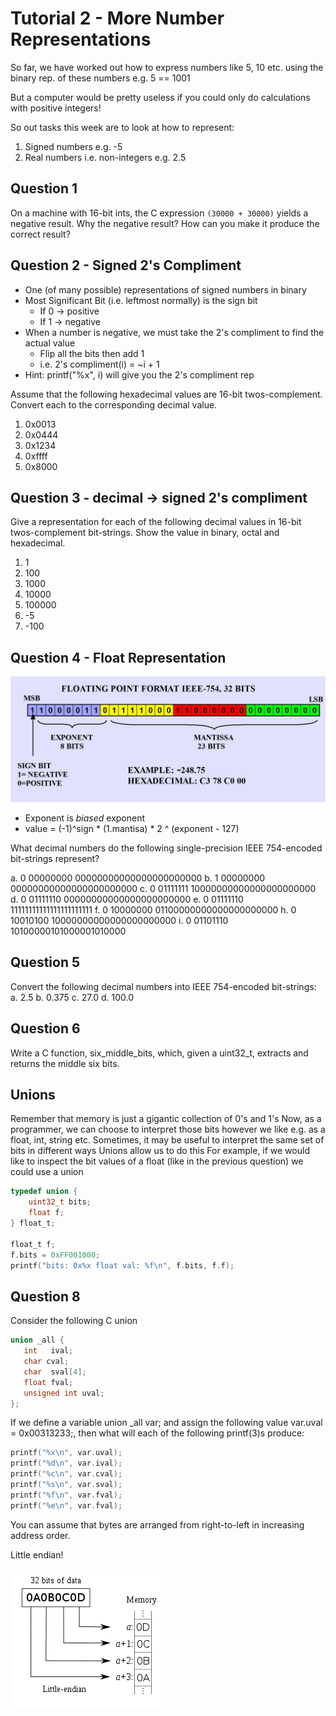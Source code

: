 # Tutorial 2 - More Number Representations

So far, we have worked out how to express numbers like 5, 10 etc. using the binary rep. of these numbers
e.g. 5 == 1001

But a computer would be pretty useless if you could only do calculations with positive integers!

So out tasks this week are to look at how to represent:

1. Signed numbers e.g. -5
2. Real numbers i.e. non-integers e.g. 2.5

## Question 1 

On a machine with 16-bit ints, the C expression `(30000 + 30000)` yields a negative result.
Why the negative result? How can you make it produce the correct result?

## Question 2 - Signed 2's Compliment

* One (of many possible) representations of signed numbers in binary
* Most Significant Bit (i.e. leftmost normally) is the sign bit
    * If 0 -> positive
    * If 1 -> negative
* When a number is negative, we must take the 2's compliment to find the actual value
    * Flip all the bits then add 1
    * i.e. 2's compliment(i) = ~i + 1
* Hint: printf("%x", i) will give you the 2's compliment rep

Assume that the following hexadecimal values are 16-bit twos-complement. Convert each to the corresponding decimal value. 

1. 0x0013
2. 0x0444
3. 0x1234
4. 0xffff
5. 0x8000

## Question 3 - decimal -> signed 2's compliment

Give a representation for each of the following decimal values in 16-bit twos-complement bit-strings. Show the value in binary, octal and hexadecimal.

1. 1
2. 100
3. 1000
4. 10000
5. 100000
6. -5
7. -100 

## Question 4 - Float Representation

![alt text][float_comp]

* Exponent is *biased* exponent
* value = (-1)^sign * (1.mantisa) * 2 ^ (exponent - 127)

[float_comp]: resources/float_comp.jpg

What decimal numbers do the following single-precision IEEE 754-encoded bit-strings represent? 

a. 0 00000000 00000000000000000000000
b. 1 00000000 00000000000000000000000
c. 0 01111111 10000000000000000000000
d. 0 01111110 00000000000000000000000
e. 0 01111110 11111111111111111111111
f. 0 10000000 01100000000000000000000
h. 0 10010100 10000000000000000000000
i. 0 01101110 10100000101000001010000

## Question 5

Convert the following decimal numbers into IEEE 754-encoded bit-strings: 
a. 2.5
b. 0.375
c. 27.0
d. 100.0

## Question 6

Write a C function, six_middle_bits, which, given a uint32_t, extracts and returns the middle six bits.

## Unions

Remember that memory is just a gigantic collection of 0's and 1's
Now, as a programmer, we can choose to interpret those bits however we like e.g. as a float, int, string etc.
Sometimes, it may be useful to interpret the same set of bits in different ways
Unions allow us to do this
For example, if we would like to inspect the bit values of a float (like in the previous question) we could use a union

```C
typedef union {
    uint32_t bits;
    float f;
} float_t; 

float_t f;
f.bits = 0xFF001000;
printf("bits: 0x%x float val: %f\n", f.bits, f.f);
```

## Question 8



Consider the following C union

```C
union _all {
   int   ival;
   char cval;
   char  sval[4];
   float fval;
   unsigned int uval;
};
```

If we define a variable union _all var; and assign the following value var.uval = 0x00313233;, then what will each of the following printf(3)s produce:

```C
printf("%x\n", var.uval);
printf("%d\n", var.ival);
printf("%c\n", var.cval);
printf("%s\n", var.sval);
printf("%f\n", var.fval);
printf("%e\n", var.fval); 
```

You can assume that bytes are arranged from right-to-left in increasing address order. 

Little endian!

![alt text][little_endian]

[little_endian]: resources/litte_endian.png
